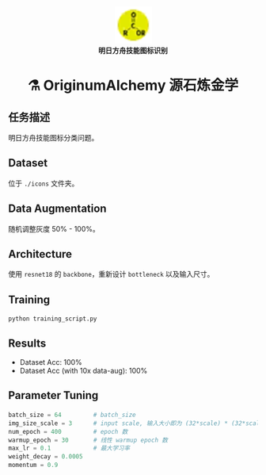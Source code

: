 <div align="center">
  <img src='icons/Bskill_ws_polyester.png' width=75 height=75><br>
  <b>明日方舟技能图标识别</b>
  <h1>⚗ OriginumAlchemy 源石炼金学</h1>
</div>

## 任务描述

明日方舟技能图标分类问题。

## Dataset

位于 `./icons` 文件夹。

## Data Augmentation

随机调整灰度 50% - 100%。

## Architecture

使用 `resnet18` 的 `backbone`，重新设计 `bottleneck` 以及输入尺寸。

## Training

```
python training_script.py
```

## Results

* Dataset Acc: 100%
* Dataset Acc (with 10x data-aug): 100%

## Parameter Tuning

```python
batch_size = 64         # batch_size
img_size_scale = 3      # input scale, 输入大小即为 (32*scale) * (32*scale), 因为 resnet 有 32 倍下采样
num_epoch = 400         # epoch 数
warmup_epoch = 30       # 线性 warmup epoch 数
max_lr = 0.1            # 最大学习率
weight_decay = 0.0005
momentum = 0.9
```
